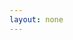```yaml
---
layout: none
---
```


<RedoclyAPIBlock src="/firefly-services/docs/photoshop_createArtboard.json" width="600px" disableSidebar hideTryItPanel />
